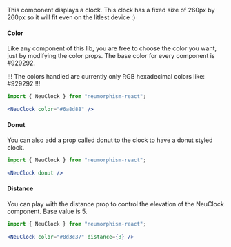 This component displays a clock. This clock has a fixed size of 260px by 260px so it will fit even on the litlest device :)

#### Color ####

Like any component of this lib, you are free to choose the color you want, just by modifying the color props. The base color for every component is #929292.

!!! The colors handled are currently only RGB hexadecimal colors like: #929292 !!!

```jsx { "props": { "style": { "backgroundColor": "#6a8d88", "textAlign": "center", "padding": "60px 20px" } } }
import { NeuClock } from "neumorphism-react";
  
<NeuClock color="#6a8d88" />
```

#### Donut ####

You can also add a prop called donut to the clock to have a donut styled clock.

```jsx { "props": { "style": { "backgroundColor": "#929292", "textAlign": "center", "padding": "60px 20px" } } }
import { NeuClock } from "neumorphism-react";
  
<NeuClock donut />
```

#### Distance ####

You can play with the distance prop to control the elevation of the NeuClock component. Base value is 5.

```jsx { "props": { "style": { "backgroundColor": "#8d3c37", "textAlign": "center", "padding": "60px 20px" } } }
import { NeuClock } from "neumorphism-react";
  
<NeuClock color="#8d3c37" distance={3} />
```